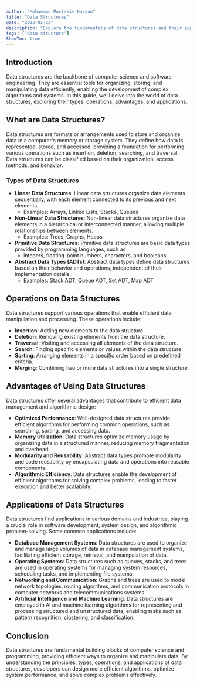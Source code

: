 ```yaml
---
author: "Mohammad Mustakim Hassan"
title: "Data Structures"
date: "2023-01-22"
description: "Explore the fundamentals of data structures and their applications"
tags: ["data structure"]
ShowToc: true
---
```


## Introduction
Data structures are the backbone of computer science and software engineering. They are essential tools for organizing, storing, and manipulating data efficiently, enabling the development of complex algorithms and systems. In this guide, we'll delve into the world of data structures, exploring their types, operations, advantages, and applications.

## What are Data Structures?
Data structures are formats or arrangements used to store and organize data in a computer's memory or storage system. They define how data is represented, stored, and accessed, providing a foundation for performing various operations such as insertion, deletion, searching, and traversal. Data structures can be classified based on their organization, access methods, and behavior.

### Types of Data Structures
- **Linear Data Structures**: Linear data structures organize data elements sequentially, with each element connected to its previous and next elements.
  - Examples: Arrays, Linked Lists, Stacks, Queues
- **Non-Linear Data Structures**: Non-linear data structures organize data elements in a hierarchical or interconnected manner, allowing multiple relationships between elements.
  - Examples: Trees, Graphs, Heaps
- **Primitive Data Structures**: Primitive data structures are basic data types provided by programming languages, such as 
  - integers, floating-point numbers, characters, and booleans.
- **Abstract Data Types (ADTs)**: Abstract data types define data structures based on their behavior and operations, independent of their implementation details.
  - Examples: Stack ADT, Queue ADT, Set ADT, Map ADT

## Operations on Data Structures
Data structures support various operations that enable efficient data manipulation and processing. These operations include:
- **Insertion**: Adding new elements to the data structure.
- **Deletion**: Removing existing elements from the data structure.
- **Traversal**: Visiting and accessing all elements of the data structure.
- **Search**: Finding specific elements or values within the data structure.
- **Sorting**: Arranging elements in a specific order based on predefined criteria.
- **Merging**: Combining two or more data structures into a single structure.

## Advantages of Using Data Structures
Data structures offer several advantages that contribute to efficient data management and algorithmic design:
- **Optimized Performance**: Well-designed data structures provide efficient algorithms for performing common operations, such as searching, sorting, and accessing data.
- **Memory Utilization**: Data structures optimize memory usage by organizing data in a structured manner, reducing memory fragmentation and overhead.
- **Modularity and Reusability**: Abstract data types promote modularity and code reusability by encapsulating data and operations into reusable components.
- **Algorithmic Efficiency**: Data structures enable the development of efficient algorithms for solving complex problems, leading to faster execution and better scalability.

## Applications of Data Structures
Data structures find applications in various domains and industries, playing a crucial role in software development, system design, and algorithmic problem-solving. Some common applications include:
- **Database Management Systems**: Data structures are used to organize and manage large volumes of data in database management systems, facilitating efficient storage, retrieval, and manipulation of data.
- **Operating Systems**: Data structures such as queues, stacks, and trees are used in operating systems for managing system resources, scheduling tasks, and implementing file systems.
- **Networking and Communication**: Graphs and trees are used to model network topologies, routing algorithms, and communication protocols in computer networks and telecommunications systems.
- **Artificial Intelligence and Machine Learning**: Data structures are employed in AI and machine learning algorithms for representing and processing structured and unstructured data, enabling tasks such as pattern recognition, clustering, and classification.

## Conclusion
Data structures are fundamental building blocks of computer science and programming, providing efficient ways to organize and manipulate data. By understanding the principles, types, operations, and applications of data structures, developers can design more efficient algorithms, optimize system performance, and solve complex problems effectively.
